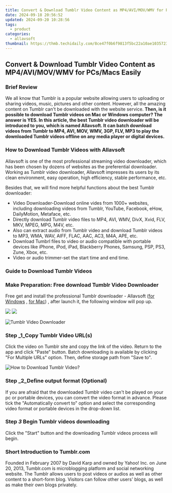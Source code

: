 ```yaml
---
title: Convert & Download Tumblr Video Content as MP4/AVI/MOV/WMV for PCs/Macs Easily
date: 2024-09-18 20:56:52
updated: 2024-09-20 10:28:56
tags:
  - product
categories:
  - allavsoft
thumbnail: https://thmb.techidaily.com/8ce47f0b6f9813f5bc22a10ae1035723a396d6df9ac3890df3f71584e5d0f8e3.jpg
---
```


## Convert & Download Tumblr Video Content as MP4/AVI/MOV/WMV for PCs/Macs Easily

### Brief Review

We all know that Tumblr is a popular website allowing users to uploading or sharing videos, music, pictures and other content. However, all the amazing content on Tumblr can't be downloaded with the website service. **Then, is it possible to download Tumblr videos on Mac or Windows computer? The answer is YES. In this article, the best Tumblr video downloader will be introduced to you, which is named Allavsoft. It can batch download videos from Tumblr to MP4, AVI, MOV, WMV, 3GP, FLV, MP3 to play the downloaded Tumblr videos offline on any media player or digital devices.**

### How to Download Tumblr Videos with Allavsoft

Allavsoft is one of the most professional streaming video downloader, which has been chosen by dozens of websites as the preferential downloader. Working as Tumblr video downloader, Allavsoft impresses its users by its clean environment, easy operation, high efficiency, stable performance, etc.

Besides that, we will find more helpful functions about the best Tumblr downloader:

* Video Downloader-Download online vides from 1000+ websites, including downloading videos from Tumblr, YouTube, Facebook, eHow, DailyMotion, Metaface, etc.
* Directly download Tumblr video files to MP4, AVI, WMV, DivX, Xvid, FLV, MKV, MPEG, MPG, M4V, etc.
* Also can extract audio from Tumblr video and download Tumblr videos to MP3, WMA, WAV, AIFF, FLAC, AAC, AC3, M4A, APE, etc.
* Download Tumbrl files to video or audio compatible with portable devices like iPhone, iPod, iPad, Blackberry Phones, Samsung, PSP, PS3, Zune, Xbox, etc.
* Video or audio trimmer-set the start time and end time.

### Guide to Download Tumblr Videos

### Make Preparation: Free download Tumblr Video Downloader

Free get and install the professional Tumblr downloader - Allavsoft ([for Windows](https://tools.techidaily.com/allavsoft/products/) , [for Mac](https://tools.techidaily.com/allavsoft/products/)) , after launch it, the following window will pop up.

[![](https://www.allavsoft.com/how-to/../images/how-to/free-download-win.jpg)](https://tools.techidaily.com/allavsoft/products/) [![](https://www.allavsoft.com/how-to/../images/how-to/free-download-mac.jpg)](https://tools.techidaily.com/allavsoft/products/)

![Tumblr Video Downloader](https://www.allavsoft.com/how-to/../images/allavsoft/screen-shot-600.jpg)

### Step _1_Copy Tumblr Video URL(s)

Click the video on Tumblr site and copy the link of the video. Return to the app and click "Paste" button. Batch downloading is available by clicking "For Multiple URLs" option. Then, define storage path from "Save to".

![How to Download Tumblr Video?](https://www.allavsoft.com/how-to/../images/how-to/download-tumblr-video/download-tumblr-video.jpg)

### Step _2_Define output format (Optional)

If you are afraid that the downloaded Tumblr video can't be played on your pc or portable devices, you can convert the video format in advance. Please tick the "Automatically convert to" option and select the corresponding video format or portable devices in the drop-down list.

### Step _3_ Begin Tumblr videos downloading

Click the "Start" button and the downloading Tumblr videos process will begin.

### Short Introduction to Tumblr.com

Founded in February 2007 by David Karp and owned by Yahoo! Inc. on June 20, 2013, Tumblr.com is microblogging platform and social networking website. The Tumblr allows users to post videos or audios as well as other content to a short-form blog. Visitors can follow other users' blogs, as well as make their own blogs privately.

<ins class="adsbygoogle"
     style="display:block"
     data-ad-format="autorelaxed"
     data-ad-client="ca-pub-7571918770474297"
     data-ad-slot="1223367746"></ins>



<ins class="adsbygoogle"
     style="display:block"
     data-ad-client="ca-pub-7571918770474297"
     data-ad-slot="8358498916"
     data-ad-format="auto"
     data-full-width-responsive="true"></ins>
